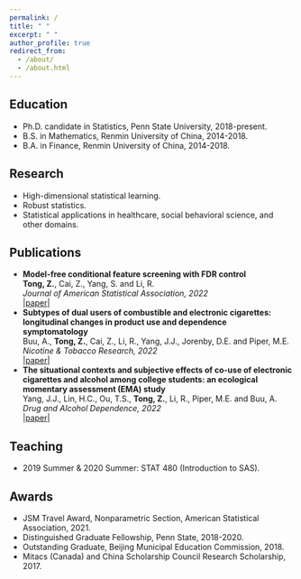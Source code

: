 ```yaml
---
permalink: /
title: " "
excerpt: " "
author_profile: true
redirect_from: 
  - /about/
  - /about.html
---
```


## Education

* Ph.D. candidate in Statistics, Penn State University, 2018-present.
* B.S.  in Mathematics, Renmin University of China, 2014-2018.
* B.A.  in Finance, Renmin University of China, 2014-2018. 


## Research

* High-dimensional statistical learning.
* Robust statistics.
* Statistical applications in healthcare, social behavioral science, and other domains.


## Publications

* **Model-free conditional feature screening with FDR control** \
  **Tong, Z.**, Cai, Z., Yang, S. and Li, R. \
  *Journal of American Statistical Association, 2022* \
  |[paper](https://doi.org/10.1080/01621459.2022.2063130)|
* **Subtypes of dual users of combustible and electronic cigarettes: longitudinal changes in product use and dependence symptomatology** \
  Buu, A., **Tong, Z.**, Cai, Z., Li, R., Yang, J.J., Jorenby, D.E. and Piper, M.E.  \
  *Nicotine & Tobacco Research, 2022* \
  |[paper](https://academic.oup.com/ntr/advance-article/doi/10.1093/ntr/ntac151/6615357)|
* **The situational contexts and subjective effects of co-use of electronic cigarettes and alcohol among college students: an ecological momentary assessment (EMA) study** \
  Yang, J.J., Lin, H.C., Ou, T.S., **Tong, Z.**, Li, R., Piper, M.E. and Buu, A. \
  *Drug and Alcohol Dependence, 2022* \
  |[paper](https://www.sciencedirect.com/science/article/abs/pii/S0376871622003313)|



## Teaching

* 2019 Summer & 2020 Summer: STAT 480 (Introduction to SAS).


## Awards

* JSM Travel Award, Nonparametric Section, American Statistical Association, 2021.
* Distinguished Graduate Fellowship, Penn State, 2018-2020.
* Outstanding Graduate, Beijing Municipal Education Commission, 2018.
* Mitacs (Canada) and China Scholarship Council Research Scholarship, 2017.

